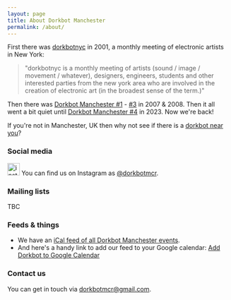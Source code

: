 ```yaml
---
layout: page
title: About Dorkbot Manchester
permalink: /about/
---
```


First there was [dorkbotnyc](http://dorkbot.org/dorkbotnyc/about.shtml) in 2001, a monthly meeting of electronic artists in New York:

> "dorkbotnyc is a monthly meeting of artists (sound / image / movement / whatever), designers, engineers, students and other interested parties from the new york area who are involved in the creation of electronic art (in the broadest sense of the term.)"

Then there was [Dorkbot Manchester #1](/1) - [#3](/3) in 2007 & 2008. Then it all went a bit quiet until [Dorkbot Manchester #4](/4) in 2023. Now we're back! 

If you're not in Manchester, UK then why not see if there is a [dorkbot near you](http://dorkbot.org)?

### Social media
<a href="https://instagram.com/dorkbotmcr" class="instagram-link"> <img src="{{ '/assets/images/instagram.svg' | relative_url }}" alt="instagram" class="logo" width="28px" height="28px"></a> You can find us on Instagram as [@dorkbotmcr](https://instagram.com/dorkbotmcr).

### Mailing lists
TBC

### Feeds & things
* We have an [iCal feed of all Dorkbot Manchester events](/feeds/icalendar).
* And here's a handy link to add our feed to your Google calendar: [Add Dorkbot to Google Calendar](https://www.google.com/calendar/render?cid=p14dgfdbno1gl9dm9l0v51ftnbu8c95o@import.calendar.google.com)

### Contact us
You can get in touch via [dorkbotmcr@gmail.com](mailto:dorkbotmcr@gmail.com).

